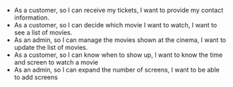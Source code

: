 - As a customer, so I can receive my tickets, I want to provide my contact information.
- As a customer, so I can decide which movie I want to watch, I want to see a list of movies.
- As an admin, so I can manage the movies shown at the cinema, I want to update the list of movies.
- As a customer, so I can know when to show up, I want to know the time and screen to watch a movie
- As an admin, so I can expand the number of screens, I want to be able to add screens
